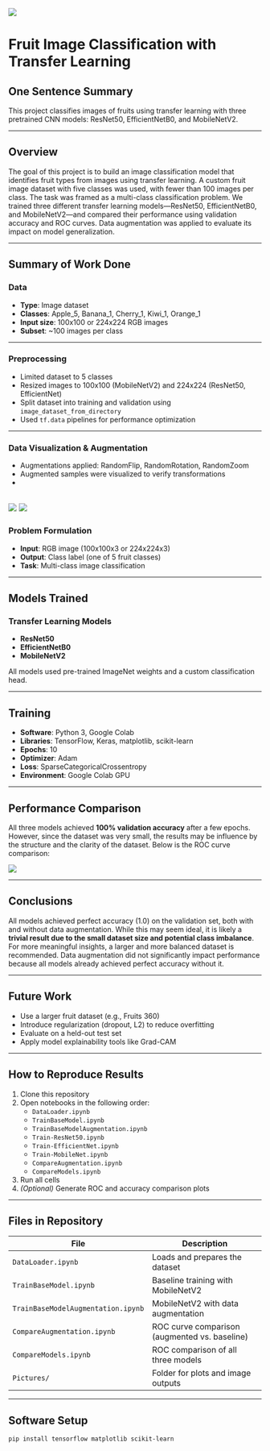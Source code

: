 ![](Pictures/UTA-DataScience-Logo.png)

# Fruit Image Classification with Transfer Learning

## One Sentence Summary
This project classifies images of fruits using transfer learning with three pretrained CNN models: ResNet50, EfficientNetB0, and MobileNetV2.

---

## Overview
The goal of this project is to build an image classification model that identifies fruit types from images using transfer learning. A custom fruit image dataset with five classes was used, with fewer than 100 images per class. The task was framed as a multi-class classification problem. We trained three different transfer learning models—ResNet50, EfficientNetB0, and MobileNetV2—and compared their performance using validation accuracy and ROC curves. Data augmentation was applied to evaluate its impact on model generalization.

---

## Summary of Work Done

### Data

- **Type**: Image dataset
- **Classes**: Apple_5, Banana_1, Cherry_1, Kiwi_1, Orange_1
- **Input size**: 100x100 or 224x224 RGB images
- **Subset**: ~100 images per class

---

### Preprocessing

- Limited dataset to 5 classes
- Resized images to 100x100 (MobileNetV2) and 224x224 (ResNet50, EfficientNet)
- Split dataset into training and validation using `image_dataset_from_directory`
- Used `tf.data` pipelines for performance optimization

---

### Data Visualization & Augmentation

- Augmentations applied: RandomFlip, RandomRotation, RandomZoom
- Augmented samples were visualized to verify transformations
- 
![](Pictures/fruits1.png)
![](Pictures/fruits2.png)
---

### Problem Formulation

- **Input**: RGB image (100x100x3 or 224x224x3)
- **Output**: Class label (one of 5 fruit classes)
- **Task**: Multi-class image classification

---

## Models Trained

### Transfer Learning Models

- **ResNet50**
- **EfficientNetB0**
- **MobileNetV2**

All models used pre-trained ImageNet weights and a custom classification head.

---

## Training

- **Software**: Python 3, Google Colab
- **Libraries**: TensorFlow, Keras, matplotlib, scikit-learn
- **Epochs**: 10
- **Optimizer**: Adam
- **Loss**: SparseCategoricalCrossentropy
- **Environment**: Google Colab GPU

---

## Performance Comparison

All three models achieved **100% validation accuracy** after a few epochs. However, since the dataset was very small, the results may be influence by the structure and the clarity of the dataset. Below is the ROC curve comparison:

![](Pictures/ROCCurvesFinal.png)

---

## Conclusions

All models achieved perfect accuracy (1.0) on the validation set, both with and without data augmentation. While this may seem ideal, it is likely a **trivial result due to the small dataset size and potential class imbalance**. For more meaningful insights, a larger and more balanced dataset is recommended. Data augmentation did not significantly impact performance because all models already achieved perfect accuracy without it.

---

## Future Work

- Use a larger fruit dataset (e.g., Fruits 360)
- Introduce regularization (dropout, L2) to reduce overfitting
- Evaluate on a held-out test set
- Apply model explainability tools like Grad-CAM

---

## How to Reproduce Results

1. Clone this repository  
2. Open notebooks in the following order:
    - `DataLoader.ipynb`
    - `TrainBaseModel.ipynb`
    - `TrainBaseModelAugmentation.ipynb`
    - `Train-ResNet50.ipynb`
    - `Train-EfficientNet.ipynb`
    - `Train-MobileNet.ipynb`
    - `CompareAugmentation.ipynb`
    - `CompareModels.ipynb`
3. Run all cells
4. *(Optional)* Generate ROC and accuracy comparison plots

---

## Files in Repository

| File                          | Description                                |
|-------------------------------|--------------------------------------------|
| `DataLoader.ipynb`            | Loads and prepares the dataset             |
| `TrainBaseModel.ipynb`        | Baseline training with MobileNetV2         |
| `TrainBaseModelAugmentation.ipynb` | MobileNetV2 with data augmentation   |
| `CompareAugmentation.ipynb`   | ROC curve comparison (augmented vs. baseline) |
| `CompareModels.ipynb`         | ROC comparison of all three models         |
| `Pictures/`                   | Folder for plots and image outputs         |

---

## Software Setup

```bash
pip install tensorflow matplotlib scikit-learn
